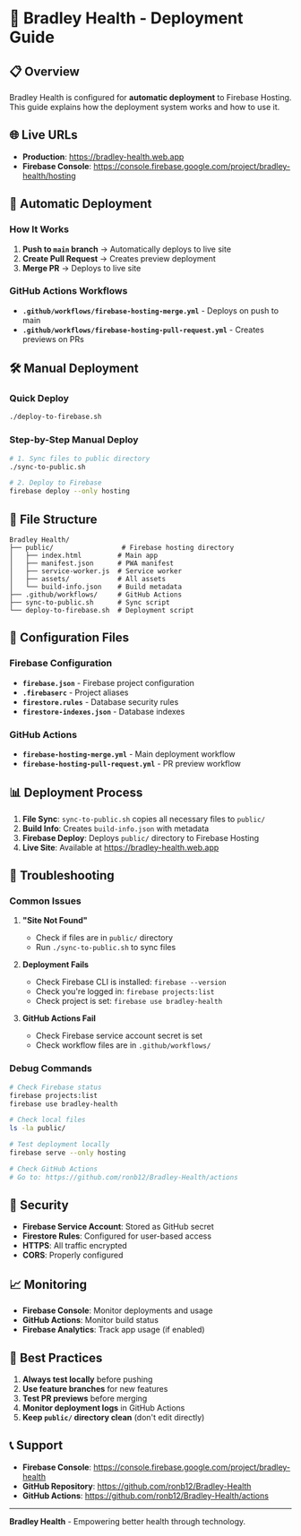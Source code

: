# 🚀 Bradley Health - Deployment Guide

## 📋 Overview

Bradley Health is configured for **automatic deployment** to Firebase Hosting. This guide explains how the deployment system works and how to use it.

## 🌐 Live URLs

- **Production**: https://bradley-health.web.app
- **Firebase Console**: https://console.firebase.google.com/project/bradley-health/hosting

## 🔄 Automatic Deployment

### How It Works

1. **Push to `main` branch** → Automatically deploys to live site
2. **Create Pull Request** → Creates preview deployment
3. **Merge PR** → Deploys to live site

### GitHub Actions Workflows

- **`.github/workflows/firebase-hosting-merge.yml`** - Deploys on push to main
- **`.github/workflows/firebase-hosting-pull-request.yml`** - Creates previews on PRs

## 🛠️ Manual Deployment

### Quick Deploy
```bash
./deploy-to-firebase.sh
```

### Step-by-Step Manual Deploy
```bash
# 1. Sync files to public directory
./sync-to-public.sh

# 2. Deploy to Firebase
firebase deploy --only hosting
```

## 📁 File Structure

```
Bradley Health/
├── public/                 # Firebase hosting directory
│   ├── index.html         # Main app
│   ├── manifest.json      # PWA manifest
│   ├── service-worker.js  # Service worker
│   ├── assets/            # All assets
│   └── build-info.json    # Build metadata
├── .github/workflows/     # GitHub Actions
├── sync-to-public.sh      # Sync script
└── deploy-to-firebase.sh  # Deployment script
```

## 🔧 Configuration Files

### Firebase Configuration
- **`firebase.json`** - Firebase project configuration
- **`.firebaserc`** - Project aliases
- **`firestore.rules`** - Database security rules
- **`firestore-indexes.json`** - Database indexes

### GitHub Actions
- **`firebase-hosting-merge.yml`** - Main deployment workflow
- **`firebase-hosting-pull-request.yml`** - PR preview workflow

## 📊 Deployment Process

1. **File Sync**: `sync-to-public.sh` copies all necessary files to `public/`
2. **Build Info**: Creates `build-info.json` with metadata
3. **Firebase Deploy**: Deploys `public/` directory to Firebase Hosting
4. **Live Site**: Available at https://bradley-health.web.app

## 🚨 Troubleshooting

### Common Issues

1. **"Site Not Found"**
   - Check if files are in `public/` directory
   - Run `./sync-to-public.sh` to sync files

2. **Deployment Fails**
   - Check Firebase CLI is installed: `firebase --version`
   - Check you're logged in: `firebase projects:list`
   - Check project is set: `firebase use bradley-health`

3. **GitHub Actions Fail**
   - Check Firebase service account secret is set
   - Check workflow files are in `.github/workflows/`

### Debug Commands

```bash
# Check Firebase status
firebase projects:list
firebase use bradley-health

# Check local files
ls -la public/

# Test deployment locally
firebase serve --only hosting

# Check GitHub Actions
# Go to: https://github.com/ronb12/Bradley-Health/actions
```

## 🔐 Security

- **Firebase Service Account**: Stored as GitHub secret
- **Firestore Rules**: Configured for user-based access
- **HTTPS**: All traffic encrypted
- **CORS**: Properly configured

## 📈 Monitoring

- **Firebase Console**: Monitor deployments and usage
- **GitHub Actions**: Monitor build status
- **Firebase Analytics**: Track app usage (if enabled)

## 🎯 Best Practices

1. **Always test locally** before pushing
2. **Use feature branches** for new features
3. **Test PR previews** before merging
4. **Monitor deployment logs** in GitHub Actions
5. **Keep `public/` directory clean** (don't edit directly)

## 📞 Support

- **Firebase Console**: https://console.firebase.google.com/project/bradley-health
- **GitHub Repository**: https://github.com/ronb12/Bradley-Health
- **GitHub Actions**: https://github.com/ronb12/Bradley-Health/actions

---

**Bradley Health** - Empowering better health through technology.
